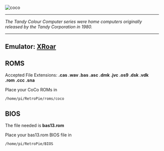 ![coco](http://chazbeenhad.tripod.com/mc10-logo.jpg)
***
_The Tandy Colour Computer series were home computers originally released by the Tandy Corporation in 1980._

***
## Emulator: [XRoar](http://www.6809.org.uk/xroar/)

## ROMS
Accepted File Extensions: **.cas .wav .bas .asc .dmk .jvc .os9 .dsk .vdk .rom .ccc .sna**

Place your CoCo ROMs in
```
/home/pi/RetroPie/roms/coco
```
## BIOS

The file needed is **bas13.rom**

Place your bas13.rom BIOS file in
```
/home/pi/RetroPie/BIOS
```